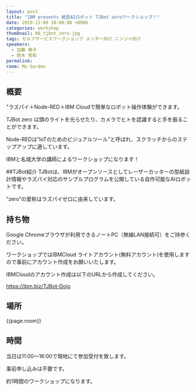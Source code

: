 ```yaml
---
layout: post
title: "IBM presents 紙型AIロボット TJBot zeroワークショップ！"
date: 2019-12-09 10:00:08 +0900
categories: workshop
thumbnail: 06_tjbot_zero.jpg
tags: セルフサービスワークショップ メンター向け ニンジャ向け
speakers:
  - 加藤 典子
  - 鈴木 秀和
permalink:
room: Mu Garden
---
```

## 概要
"ラズパイ＋Node-RED＋IBM Cloudで簡単なロボット操作体験ができます。

TJBot zero は頭のライトを光らせたり、カメラでヒトを認識すると手を振ることができます。

Node-REDは”IoTのためのビジュアルツール”と呼ばれ、スクラッチからのステップアップに適しています。

IBMと名城大学の講師によるワークショップになります！

##TJBot紹介
TJBotは、IBMがオープンソースとしてレーザーカッターの型紙設計情報やラズパイ対応のサンプルプログラムを公開している自作可能なAIロボットです。

”zero”の愛称はラズパイゼロに由来しています。

## 持ち物
Google Chromeブラウザが利用できるノートPC（無線LAN接続可）をご持参ください。

ワークショップではIBMCloud ライトアカウント(無料アカウント)を使用しますので事前にアカウント作成をお願いいたします。

IBMCloudのアカウント作成は以下のURLから作成してください。

https://ibm.biz/TJBot-Dojo

## 場所
{{page.room}}
## 時間
当日は11:00～16:00で現地にて参加受付を致します。

事前申し込みは不要です。

約1時間のワークショップになります。
